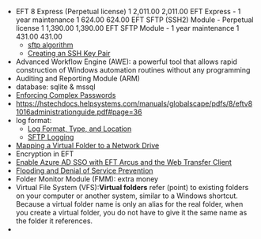 - EFT 8 Express (Perpetual license) 1 2,011.00 2,011.00 
  EFT Express - 1 year maintenance 1 624.00 624.00 
  EFT SFTP (SSH2) Module - Perpetual license 1 1,390.00 1,390.00 
  EFT SFTP Module - 1 year maintenance 1 431.00 431.00
	- [sftp algorithm](https://hstechdocs.helpsystems.com/manuals/globalscape/eft8-0/mergedprojects/admin/sftp_encryption_algorithms.htm)
	- [Creating an SSH Key Pair](https://hstechdocs.helpsystems.com/manuals/globalscape/eft8-0/mergedprojects/admin/creating_an_ssh_key_pair.htm?Highlight=ed25519)
- Advanced Workflow Engine (AWE): a powerful tool that allows rapid construction of Windows automation routines without any programming
- Auditing and Reporting Module (ARM)
- database: sqlite & mssql
- [Enforcing Complex Passwords](https://hstechdocs.helpsystems.com/manuals/globalscape/eft8-0/mergedprojects/admin/enforcing_complex_passwords.htm?Highlight=Enforcing%20Complex%20Passwords)
- https://hstechdocs.helpsystems.com/manuals/globalscape/pdfs/8/eftv81016administrationguide.pdf#page=36
- log format:
	- [Log Format, Type, and Location](https://hstechdocs.helpsystems.com/manuals/globalscape/eft8-0/mergedprojects/admin/specifyinglogformattypeandlocation.htm?Highlight=log%20format)
	- [SFTP Logging](https://hstechdocs.helpsystems.com/manuals/globalscape/eft8-0/mergedprojects/admin/sftp_logging.htm)
- [Mapping a Virtual Folder to a Network Drive](https://hstechdocs.helpsystems.com/manuals/globalscape/eft8-0/mergedprojects/admin/mapping_a_virtual_folder_to_a_network_drive.htm?Highlight=Mapping%20a%20Virtual%20Folder%20to%20a%20Network%20Drive)
- Encryption in EFT
- [Enable Azure AD SSO with EFT Arcus and the Web Transfer Client](https://kb.globalscape.com/Knowledgebase/11405/Enable-Azure-AD-SSO-with-EFT-Arcus-and-the-Web-Transfer-Client)
- [Flooding and Denial of Service Prevention](https://hstechdocs.helpsystems.com/manuals/globalscape/eft8-1/mergedprojects/admin/flooding_and_denial_of_service_prevention.htm)
- Folder Monitor Module (FMM): extra money
- Virtual File System (VFS):**Virtual folders** refer (point) to existing folders on your computer or another system, similar to a Windows shortcut. Because a virtual folder name is only an alias for the real folder, when you create a virtual folder, you do not have to give it the same name as the folder it references.
-